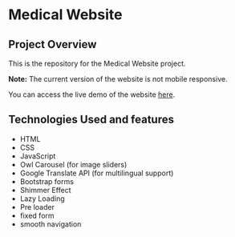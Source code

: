 # Medical Website

## Project Overview

This is the repository for the Medical Website project.

**Note:** The current version of the website is not mobile responsive.

You can access the live demo of the website [here](https://assignmentideamagix.netlify.app/).

## Technologies Used and features

- HTML
- CSS
- JavaScript
- Owl Carousel (for image sliders)
- Google Translate API (for multilingual support)
- Bootstrap forms
- Shimmer Effect
- Lazy Loading
- Pre loader
- fixed form
- smooth navigation
